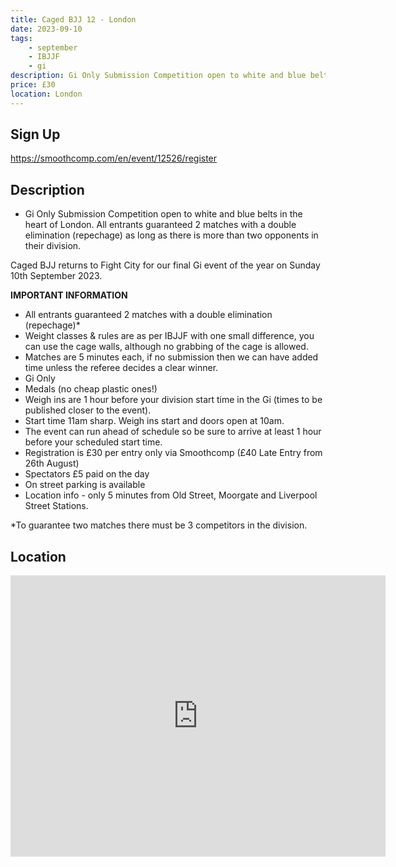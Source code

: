 ```yaml
---
title: Caged BJJ 12 - London
date: 2023-09-10
tags:
    - september
    - IBJJF
    - gi 
description: Gi Only Submission Competition open to white and blue belts in the heart of London.
price: £30
location: London
---
```

## Sign Up
https://smoothcomp.com/en/event/12526/register

## Description
<ul>
  <li>Gi Only Submission Competition open to white and blue belts in the heart of London. All entrants guaranteed 2 matches with a double elimination (repechage) as long as there is more than two opponents in their division.</li>
</ul>

<p>Caged BJJ returns to Fight City for our final Gi event of the year on Sunday 10th September 2023.</p>

<p><strong>IMPORTANT INFORMATION</strong></p>

<ul>
  <li>All entrants guaranteed 2 matches with a double elimination (repechage)*</li>
  <li>Weight classes & rules are as per IBJJF with one small difference, you can use the cage walls, although no grabbing of the cage is allowed.</li>
  <li>Matches are 5 minutes each, if no submission then we can have added time unless the referee decides a clear winner.</li>
  <li>Gi Only</li>
  <li>Medals (no cheap plastic ones!)</li>
  <li>Weigh ins are 1 hour before your division start time in the Gi (times to be published closer to the event).</li>
  <li>Start time 11am sharp. Weigh ins start and doors open at 10am.</li>
  <li>The event can run ahead of schedule so be sure to arrive at least 1 hour before your scheduled start time.</li>
  <li>Registration is £30 per entry only via Smoothcomp (£40 Late Entry from 26th August)</li>
  <li>Spectators £5 paid on the day</li>
  <li>On street parking is available</li>
  <li>Location info - only 5 minutes from Old Street, Moorgate and Liverpool Street Stations.</li>
</ul>

<p>*To guarantee two matches there must be 3 competitors in the division.</p>


## Location
<iframe src="https://www.google.com/maps/embed?pb=!1m17!1m12!1m3!1d2482.496828293375!2d-0.08814478422947312!3d51.522446679637625!2m3!1f0!2f0!3f0!3m2!1i1024!2i768!4f13.1!3m2!1m1!2zNTHCsDMxJzIwLjgiTiAwwrAwNScwOS40Ilc!5e0!3m2!1sen!2suk!4v1689624010937!5m2!1sen!2suk" width="600" height="450" style="border:0;" allowfullscreen="" loading="lazy" referrerpolicy="no-referrer-when-downgrade"></iframe>